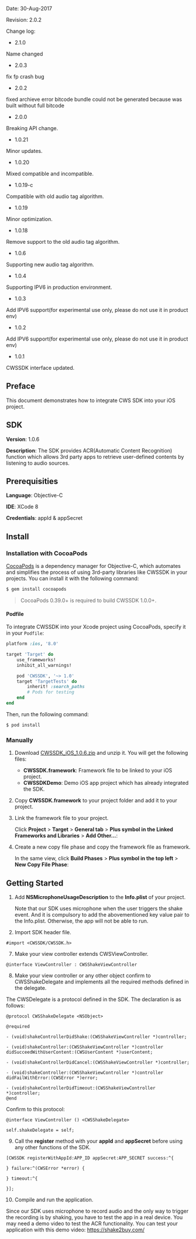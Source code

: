 Date: 30-Aug-2017

Revision: 2.0.2

Change log:

- 2.1.0

Name changed

- 2.0.3

fix fp crash bug

- 2.0.2

fixed archieve error bitcode bundle could not be generated because was built without full bitcode

- 2.0.0

Breaking API change.

- 1.0.21

Minor updates.

- 1.0.20

Mixed compatible and incompatible.

- 1.0.19-c

Compatible with old audio tag algorithm.

- 1.0.19

Minor optimization.

- 1.0.18

Remove support to the old audio tag algorithm.

- 1.0.6

Supporting new audio tag algorithm.

- 1.0.4

Supporting IPV6 in production environment.

- 1.0.3

Add IPV6 support(for experimental use only, please do not use it in product env)

- 1.0.2

Add IPV6 support(for experimental use only, please do not use it in product env)

- 1.0.1

CWSSDK interface updated.

## Preface

This document demonstrates how to integrate CWS SDK into your iOS project.

## SDK

**Version**: 1.0.6

**Description**: The SDK provides ACR(Automatic Content Recognition) function which allows 3rd party apps to retrieve user-defined contents by listening to audio sources.

## Prerequisities

**Language**: Objective-C

**IDE**: XCode 8

**Credentials**: appId & appSecret

## Install

### Installation with CocoaPods

[CocoaPods](http://cocoapods.org) is a dependency manager for Objective-C, which automates and simplifies the process of using 3rd-party libraries like CWSSDK in your projects. You can install it with the following command:

```bash
$ gem install cocoapods
```

> CocoaPods 0.39.0+ is required to build CWSSDK 1.0.0+.

#### Podfile

To integrate CWSSDK into your Xcode project using CocoaPods, specify it in your `Podfile`:

```ruby
platform :ios, '8.0'

target 'Target' do
    use_frameworks!
    inhibit_all_warnings!

    pod 'CWSSDK', '~> 1.0'
    target 'TargetTests' do
        inherit! :search_paths
        # Pods for testing
    end
end
```

Then, run the following command:

```bash
$ pod install
```

### Manually

1. Download [CWSSDK_iOS_1.0.6.zip](https://cwspro.oss-ap-southeast-1.aliyuncs.com/SDK/iOS/CWSSDK_iOS_1.0.6.zip "CWSSDK_iOS_1.0.6.zip") and unzip it. You will get the following files:

	- **CWSSDK.framework**: Framework file to be linked to your iOS project.
	- **CWSSDKDemo**: Demo iOS app project which has already integrated the SDK.

2. Copy **CWSSDK.framework** to your project folder and add it to your project.

3. Link the framework file to your project.

	Click **Project** > **Target** > **General tab** > **Plus symbol in the Linked Frameworks and Libraries** > **Add Other...**:

4. Create a new copy file phase and copy the framework file as framework.

	In the same view, click **Build Phases** > **Plus symbol in the top left** > **New Copy File Phase**:

## Getting Started

1. Add **NSMicrophoneUsageDescription** to the **Info.plist** of your project.

	Note that our SDK uses microphone when the user triggers the shake event. And it is compulsory to add the abovementioned key value pair to the Info.plist. Otherwise, the app will not be able to run.

2. Import SDK header file.

```
#import <CWSSDK/CWSSDK.h>
```

7. Make your view controller extends CWSViewController.

```
@interface ViewController : CWSShakeViewController
```

8. Make your view controller or any other object confirm to CWSShakeDelegate and implements all the required methods defined in the delegate.

The CWSDelegate is a protocol defined in the SDK. The declaration is as follows:

```
@protocol CWSShakeDelegate <NSObject>

@required

- (void)shakeControllerDidShake:(CWSShakeViewController *)controller;

- (void)shakeController:(CWSShakeViewController *)controller didSucceedWithUserContent:(CWSUserContent *)userContent;

- (void)shakeControllerDidCancel:(CWSShakeViewController *)controller;

- (void)shakeController:(CWSShakeViewController *)controller didFailWithError:(CWSError *)error;

- (void)shakeControllerDidTimeout:(CWSShakeViewController *)controller;
@end
```

Confirm to this protocol:

```
@interface ViewController () <CWSShakeDelegate>

self.shakeDelegate = self;
```

9. Call the **register** method with your **appId** and **appSecret** before using any other functions of the SDK.

```
[CWSSDK registerWithAppId:APP_ID appSecret:APP_SECRET success:^{

} failure:^(CWSError *error) {

} timeout:^{

}];
```

10. Compile and run the application.

Since our SDK uses microphone to record audio and the only way to trigger the recording is by shaking, you have to test the app in a real device. You may need a demo video to test the ACR functionality. You can test your application with this demo video: https://shake2buy.com/
